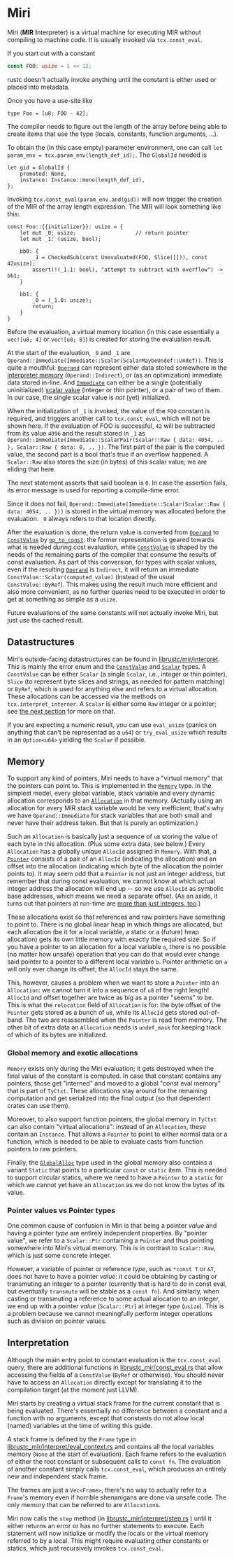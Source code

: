 # Miri

Miri (**MIR** **I**nterpreter) is a virtual machine for executing MIR without
compiling to machine code. It is usually invoked via `tcx.const_eval`.

If you start out with a constant

```rust
const FOO: usize = 1 << 12;
```

rustc doesn't actually invoke anything until the constant is either used or
placed into metadata.

Once you have a use-site like

```rust,ignore
type Foo = [u8; FOO - 42];
```

The compiler needs to figure out the length of the array before being able to
create items that use the type (locals, constants, function arguments, ...).

To obtain the (in this case empty) parameter environment, one can call
`let param_env = tcx.param_env(length_def_id);`. The `GlobalId` needed is

```rust,ignore
let gid = GlobalId {
    promoted: None,
    instance: Instance::mono(length_def_id),
};
```

Invoking `tcx.const_eval(param_env.and(gid))` will now trigger the creation of
the MIR of the array length expression. The MIR will look something like this:

```mir
const Foo::{{initializer}}: usize = {
    let mut _0: usize;                   // return pointer
    let mut _1: (usize, bool);

    bb0: {
        _1 = CheckedSub(const Unevaluated(FOO, Slice([])), const 42usize);
        assert(!(_1.1: bool), "attempt to subtract with overflow") -> bb1;
    }

    bb1: {
        _0 = (_1.0: usize);
        return;
    }
}
```

Before the evaluation, a virtual memory location (in this case essentially a
`vec![u8; 4]` or `vec![u8; 8]`) is created for storing the evaluation result.

At the start of the evaluation, `_0` and `_1` are
`Operand::Immediate(Immediate::Scalar(ScalarMaybeUndef::Undef))`.
This is quite a mouthful: [`Operand`] can represent either data stored somewhere in the [interpreter memory](#memory) (`Operand::Indirect`), or (as an optimization) immediate data stored in-line.
And [`Immediate`] can either be a single (potentially uninitialized) [scalar value][`Scalar`] (integer or thin pointer), or a pair of two of them.
In our case, the single scalar value is *not* (yet) initialized.

When the initialization of `_1` is invoked, the
value of the `FOO` constant is required, and triggers another call to
`tcx.const_eval`, which will not be shown here. If the evaluation of FOO is
successful, `42` will be subtracted from its value `4096` and the result stored in
`_1` as `Operand::Immediate(Immediate::ScalarPair(Scalar::Raw { data: 4054, .. }, Scalar::Raw { data: 0, .. })`. The first
part of the pair is the computed value, the second part is a bool that's true if
an overflow happened. A `Scalar::Raw` also stores the size (in bytes) of this scalar value; we are eliding that here.

The next statement asserts that said boolean is `0`. In case the assertion
fails, its error message is used for reporting a compile-time error.

Since it does not fail, `Operand::Immediate(Immediate::Scalar(Scalar::Raw { data: 4054, .. }))` is stored in the
virtual memory was allocated before the evaluation. `_0` always refers to that
location directly.

After the evaluation is done, the return value is converted from [`Operand`] to [`ConstValue`] by [`op_to_const`]:
the former representation is geared towards what is needed *during* cost evaluation, while [`ConstValue`]
is shaped by the needs of the remaining parts of the compiler that consume the results of const evaluation.
As part of this conversion, for types with scalar values, even if
the resulting [`Operand`] is `Indirect`, it will return an immediate `ConstValue::Scalar(computed_value)` (instead of the usual `ConstValue::ByRef`).
This makes using the result much more efficient and also more convenient, as no further queries need to be
executed in order to get at something as simple as a `usize`.

Future evaluations of the same constants will not actually invoke
Miri, but just use the cached result.

[`Operand`]: https://doc.rust-lang.org/nightly/nightly-rustc/rustc_mir/interpret/enum.Operand.html
[`Immediate`]: https://doc.rust-lang.org/nightly/nightly-rustc/rustc_mir/interpret/enum.Immediate.html
[`ConstValue`]: https://doc.rust-lang.org/nightly/nightly-rustc/rustc/mir/interpret/enum.ConstValue.html
[`Scalar`]: https://doc.rust-lang.org/nightly/nightly-rustc/rustc/mir/interpret/enum.Scalar.html
[`op_to_const`]: https://doc.rust-lang.org/nightly/nightly-rustc/rustc_mir/const_eval/fn.op_to_const.html

## Datastructures

Miri's outside-facing datastructures can be found in
[librustc/mir/interpret](https://github.com/rust-lang/rust/blob/master/src/librustc/mir/interpret).
This is mainly the error enum and the [`ConstValue`] and [`Scalar`] types. A `ConstValue` can
be either `Scalar` (a single `Scalar`, i.e., integer or thin pointer),
`Slice` (to represent byte slices and strings, as needed for pattern matching) or `ByRef`, which is used for anything else and
refers to a virtual allocation. These allocations can be accessed via the
methods on `tcx.interpret_interner`.
A `Scalar` is either some `Raw` integer or a pointer; see [the next section](#memory) for more on that.

If you are expecting a numeric result, you can use `eval_usize` (panics on
anything that can't be representad as a `u64`) or `try_eval_usize` which results
in an `Option<u64>` yielding the `Scalar` if possible.

## Memory

To support any kind of pointers, Miri needs to have a "virtual memory" that the pointers can point to.
This is implemented in the [`Memory`] type.
In the simplest model, every global variable, stack variable and every dynamic allocation corresponds to an [`Allocation`] in that memory.
(Actually using an allocation for every MIR stack variable would be very inefficient; that's why we have `Operand::Immediate` for stack variables that are both small and never have their address taken.
But that is purely an optimization.)

Such an `Allocation` is basically just a sequence of `u8` storing the value of each byte in this allocation.
(Plus some extra data, see below.)
Every `Allocation` has a globally unique `AllocId` assigned in `Memory`.
With that, a [`Pointer`] consists of a pair of an `AllocId` (indicating the allocation) and an offset into the allocation (indicating which byte of the allocation the pointer points to).
It may seem odd that a `Pointer` is not just an integer address, but remember that during const evaluation, we cannot know at which actual integer address the allocation will end up -- so we use `AllocId` as symbolic base addresses, which means we need a separate offset.
(As an aside, it turns out that pointers at run-time are [more than just integers, too](https://rust-lang.github.io/unsafe-code-guidelines/glossary.html#pointer-provenance).)

These allocations exist so that references and raw pointers have something to
point to. There is no global linear heap in which things are allocated, but each
allocation (be it for a local variable, a static or a (future) heap allocation)
gets its own little memory with exactly the required size. So if you have a
pointer to an allocation for a local variable `a`, there is no possible (no
matter how unsafe) operation that you can do that would ever change said pointer
to a pointer to a different local variable `b`.
Pointer arithmetic on `a` will only ever change its offset; the `AllocId` stays the same.

This, however, causes a problem when we want to store a `Pointer` into an `Allocation`: we cannot turn it into a sequence of `u8` of the right length!
`AllocId` and offset together are twice as big as a pointer "seems" to be.
This is what the `relocation` field of `Allocation` is for: the byte offset of the `Pointer` gets stored as a bunch of `u8`, while its `AllocId` gets stored out-of-band.
The two are reassembled when the `Pointer` is read from memory.
The other bit of extra data an `Allocation` needs is `undef_mask` for keeping track of which of its bytes are initialized.

### Global memory and exotic allocations

`Memory` exists only during the Miri evaluation; it gets destroyed when the final value of the constant is computed.
In case that constant contains any pointers, those get "interned" and moved to a global "const eval memory" that is part of `TyCtxt`.
These allocations stay around for the remaining computation and get serialized into the final output (so that dependent crates can use them).

Moreover, to also support function pointers, the global memory in `TyCtxt` can also contain "virtual allocations": instead of an `Allocation`, these contain an `Instance`.
That allows a `Pointer` to point to either normal data or a function, which is needed to be able to evaluate casts from function pointers to raw pointers.

Finally, the [`GlobalAlloc`] type used in the global memory also contains a variant `Static` that points to a particular `const` or `static` item.
This is needed to support circular statics, where we need to have a `Pointer` to a `static` for which we cannot yet have an `Allocation` as we do not know the bytes of its value.

[`Memory`]: https://doc.rust-lang.org/nightly/nightly-rustc/rustc_mir/interpret/struct.Memory.html
[`Allocation`]: https://doc.rust-lang.org/nightly/nightly-rustc/rustc/mir/interpret/struct.Allocation.html
[`Pointer`]: https://doc.rust-lang.org/nightly/nightly-rustc/rustc/mir/interpret/struct.Pointer.html
[`GlobalAlloc`]: https://doc.rust-lang.org/nightly/nightly-rustc/rustc/mir/interpret/enum.GlobalAlloc.html

### Pointer values vs Pointer types

One common cause of confusion in Miri is that being a pointer *value* and having a pointer *type* are entirely independent properties.
By "pointer value", we refer to a `Scalar::Ptr` containing a `Pointer` and thus pointing somewhere into Miri's virtual memory.
This is in contrast to `Scalar::Raw`, which is just some concrete integer.

However, a variable of pointer or reference *type*, such as `*const T` or `&T`, does not have to have a pointer *value*:
it could be obtaining by casting or transmuting an integer to a pointer (currently that is hard to do in const eval, but eventually `transmute` will be stable as a `const fn`).
And similarly, when casting or transmuting a reference to some actual allocation to an integer, we end up with a pointer *value* (`Scalar::Ptr`) at integer *type* (`usize`).
This is a problem because we cannot meaningfully perform integer operations such as division on pointer values.

## Interpretation

Although the main entry point to constant evaluation is the `tcx.const_eval`
query, there are additional functions in
[librustc_mir/const_eval.rs](https://doc.rust-lang.org/nightly/nightly-rustc/rustc_mir/const_eval/index.html)
that allow accessing the fields of a `ConstValue` (`ByRef` or otherwise). You should
never have to access an `Allocation` directly except for translating it to the
compilation target (at the moment just LLVM).

Miri starts by creating a virtual stack frame for the current constant that is
being evaluated. There's essentially no difference between a constant and a
function with no arguments, except that constants do not allow local (named)
variables at the time of writing this guide.

A stack frame is defined by the `Frame` type in
[librustc_mir/interpret/eval_context.rs](https://github.com/rust-lang/rust/blob/master/src/librustc_mir/interpret/eval_context.rs)
and contains all the local
variables memory (`None` at the start of evaluation). Each frame refers to the
evaluation of either the root constant or subsequent calls to `const fn`. The
evaluation of another constant simply calls `tcx.const_eval`, which produces an
entirely new and independent stack frame.

The frames are just a `Vec<Frame>`, there's no way to actually refer to a
`Frame`'s memory even if horrible shenanigans are done via unsafe code. The only
memory that can be referred to are `Allocation`s.

Miri now calls the `step` method (in
[librustc_mir/interpret/step.rs](https://github.com/rust-lang/rust/blob/master/src/librustc_mir/interpret/step.rs)
) until it either returns an error or has no further statements to execute. Each
statement will now initialize or modify the locals or the virtual memory
referred to by a local. This might require evaluating other constants or
statics, which just recursively invokes `tcx.const_eval`.
